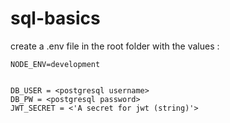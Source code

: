 # sql-basics

create a .env file in the root folder with the values :

```
NODE_ENV=development


DB_USER = <postgresql username>
DB_PW = <postgresql password>
JWT_SECRET = <'A secret for jwt (string)'>

```
